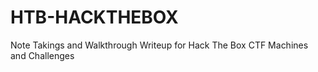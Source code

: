 # HTB-HACKTHEBOX
 Note Takings and Walkthrough Writeup for Hack The Box CTF Machines and Challenges
